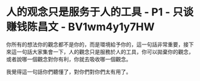 # 人的观念只是服务于人的工具 - P1 - 只谈赚钱陈昌文 - BV1wm4y1y7HW

你所有的想法你的觀念都不是你的，而是環境給予你的，這一句話非常重要，接下來這一句話大家集會一下，人的觀念只是服務於人的工具，你可以拋棄你的觀念，或者說哪一個觀念對你有利，你就去吸收哪一個觀念。

我覺得這一句話你們聽懂了，對你們對你們太有用了。